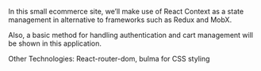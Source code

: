 In this small ecommerce site, we’ll make use of React Context as a state management in alternative to frameworks such as Redux and MobX.

Also, a basic method for handling authentication and cart management will be shown in this application.

Other Technologies: React-router-dom, bulma for CSS styling